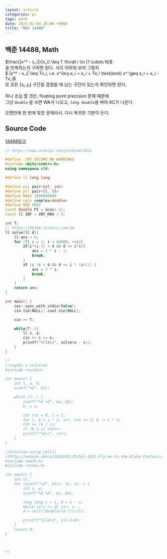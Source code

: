 ```yaml
---
layout: article
categories: ps
tags: math
date: 2023-02-04 20:00 +0900
title: "BOJ 14488"
---
```


## 백준 14488, Math

$\frac{|x^* - x_i|}{v_i} \leq T \forall i \in [1 \cdots N]$  
을 만족하는지 구하면 된다. 식이 어려워 보여 그렇지  
$ |x^* - x_i| \leq Tv_i, i.e. x^*\leq e_i = x_i + Tv_i \text{and} x^* \geq s_i = x_i - Tv_i$  
로 모든 $[s_i, y_i]$ 구간을 겹쳤을 때 남는 구간이 있는지 확인하면 된다.  

하나 조심 할 것은, floating point precision 문제 때문에  
그냥 `double` 을 쓰면 WA가 나오고, `long double`을 써야 AC가 나온다.  

오랜만에 한 번에 맞춘 문제라서, 다시 복귀한 기분이 든다.  

## Source Code

[14488링크](https://www.acmicpc.net/problem/14488)

```cpp
// https://www.acmicpc.net/problem/1011

#define _CRT_SECURE_NO_WARNINGS
#include <bits/stdc++.h>
using namespace std;

#define ll long long

#define pii pair<int, int>
#define pll pair<ll, ll>
#define MAXI 1000000000
#define cplx complex<double>
#define MOD 9901
const double PI = acos(-1);
const ll INF = INT_MAX / 4;

int T;
// https://kbj96.tistory.com/34
ll solve(ll d){
    ll ans = 0;
    for (ll i = 1; i < 66000; ++i){
        if(i*(i-1) < d && d <= i*i){
            ans = 2 * i - 1;
            break;
        }
        if (i *i < d && d <= i * (i+1)) {
            ans = 2 * i;
            break;
        }
    }
    return ans;
}

int main() {
    ios::sync_with_stdio(false);
    cin.tie(NULL); cout.tie(NULL);

    cin >> T;

    while(T--){
        ll s, e;
        cin >> s >> e;
        printf("%lld\n", solve(e - s));
    }
}

/*
//zagabi's solution
#include <cstdio>

int main() {
    int t, a, b;
    scanf("%d", &t);

    while (t--) {
        scanf("%d %d", &a, &b);
        b -= a;

        int cnt = 0, i = 1;
        for (; b > i * 2; i++, cnt += 2) b -= i * 2;
        cnt += (b / i);
        if (b % i) cnt++;
        printf("%d\n", cnt);
    }
}

//solution using ceil()
//http://wookje.dance/2018/03/25/boj-1011-Fly-me-to-the-Alpha-Centauri/
#include <math.h>
#include <stdio.h>

int main() {
    int tc;
    for (scanf("%d", &tc); tc; tc--) {
        int s, e;
        scanf("%d %d", &s, &e);

        long long i = 1, d = e - s;
        while (i*i <= d) i++; i--;
        d = ceil((double)(d-i*i)/i);

        printf("%lld\n", i+i-1+d);
    }
    return 0;
}



*/



```